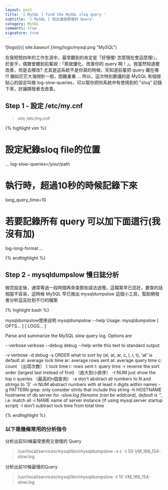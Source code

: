 ```yaml
---
layout: post
title: '[ MySQL ] find the MySQL sloq query '
subtitle: '[ MySQL ] 找出速度較慢的 Query'
category: MySQL
comments: true
signature: true
---
```


![logo]({{ site.baseurl }}img/logo/mysql.png "MySQL")

<div class="message">
    在我短短四年的工作生涯中，最常聽到的肯定是「好慢喔! 怎麼現在會這麼慢!」，於是乎，偶爾會聽到前輩說：「那就優化、改善你的 query 啊！」。我當然知道要改善，但是去哪改? 尤其是這系統不是你寫的時候，天知道前輩把 query 藏在哪 !!! 猶如茫茫大海撈針一般，困難重重 ... 所以，這次特別要講的是 MySQL 有個很貼心的設定叫做 log-slow-queries，可以幫你把你系統中有使用到的 "sloq" 記錄下來，好讓開發者去改善。
</div>

## Step 1 - 設定 /etc/my.cnf

 > vim /etc/my.cnf

{% highlight vim %}

# 設定紀錄sloq file的位置
...
log-slow-queries=/your/path

# 執行時，超過10秒的時候記錄下來
long_query_time=10

# 若要記錄所有 query 可以加下面這行(我沒有加)
log-long-format
...

{% endhighlight %}


## Step 2 - mysqldumpslow 慢日誌分析

做完設定後，通常等過一段時間再來查那些語法過慢，這檔案早已茁壯，要查的話相當不容易，這時候 MySQL 早已推出 mysqldumpslow 這個小工具，幫助開發者分析這茁壯到不行的檔案


{% highlight bash %}

mysqldumpslow使用说明
mysqldumpslow --help
Usage: mysqldumpslow [ OPTS... ] [ LOGS... ]

Parse and summarize the MySQL slow query log. Options are

 --verbose    verbose
 --debug      debug
 --help       write this text to standard output

 -v           verbose
 -d           debug
 -s ORDER     what to sort by (al, at, ar, c, l, r, t), 'at' is default
               al: average lock time
               ar: average rows sent
               at: average query time
                c: count （出现次数）
                l: lock time
                r: rows sent
                t: query time 
 -r           reverse the sort order (largest last instead of first) （由大到小排序）
 -t NUM       just show the top n queries （最高的n個查询）
 -a           don't abstract all numbers to N and strings to 'S'
 -n NUM       abstract numbers with at least n digits within names
 -g PATTERN   grep: only consider stmts that include this string
 -h HOSTNAME  hostname of db server for *-slow.log filename (can be wildcard),
              default is '*', i.e. match all
 -i NAME      name of server instance (if using mysql.server startup script)
 -l           don't subtract lock time from total time

{% endhighlight %}


### 以下是幾條常用的分析指令

分析出前50條最常使用又很慢的 Query
 > /usr/local/services/mysql/bin/mysqldumpslow -s c -t 50 VM_166_154-slow.log

分析出前10條最慢的Query
 > /usr/local/services/mysql/bin/mysqldumpslow -t 10 VM_166_154-slow.log